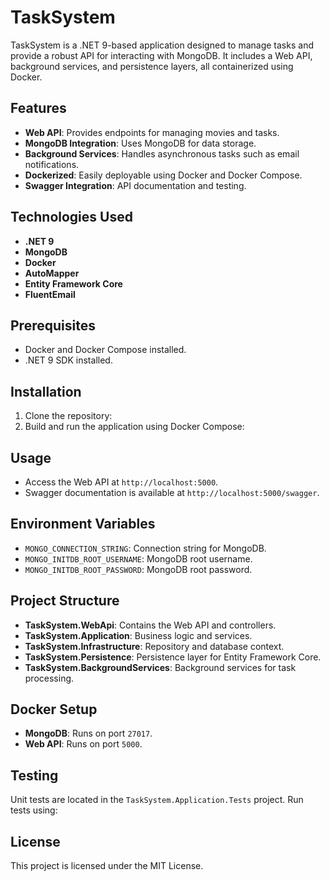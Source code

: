 # TaskSystem

TaskSystem is a .NET 9-based application designed to manage tasks and provide a robust API for interacting with MongoDB. It includes a Web API, background services, and persistence layers, all containerized using Docker.

## Features
- **Web API**: Provides endpoints for managing movies and tasks.
- **MongoDB Integration**: Uses MongoDB for data storage.
- **Background Services**: Handles asynchronous tasks such as email notifications.
- **Dockerized**: Easily deployable using Docker and Docker Compose.
- **Swagger Integration**: API documentation and testing.

## Technologies Used
- **.NET 9**
- **MongoDB**
- **Docker**
- **AutoMapper**
- **Entity Framework Core**
- **FluentEmail**

## Prerequisites
- Docker and Docker Compose installed.
- .NET 9 SDK installed.

## Installation
1. Clone the repository:
2. Build and run the application using Docker Compose:

## Usage
- Access the Web API at `http://localhost:5000`.
- Swagger documentation is available at `http://localhost:5000/swagger`.

## Environment Variables
- `MONGO_CONNECTION_STRING`: Connection string for MongoDB.
- `MONGO_INITDB_ROOT_USERNAME`: MongoDB root username.
- `MONGO_INITDB_ROOT_PASSWORD`: MongoDB root password.

## Project Structure
- **TaskSystem.WebApi**: Contains the Web API and controllers.
- **TaskSystem.Application**: Business logic and services.
- **TaskSystem.Infrastructure**: Repository and database context.
- **TaskSystem.Persistence**: Persistence layer for Entity Framework Core.
- **TaskSystem.BackgroundServices**: Background services for task processing.

## Docker Setup
- **MongoDB**: Runs on port `27017`.
- **Web API**: Runs on port `5000`.

## Testing
Unit tests are located in the `TaskSystem.Application.Tests` project. Run tests using:

## License
This project is licensed under the MIT License.